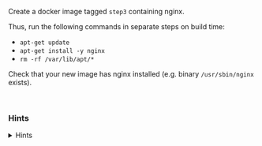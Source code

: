 Create a docker image tagged `step3` containing nginx.

Thus, run the following commands in separate steps on build time:
* `apt-get update`
* `apt-get install -y nginx`
* `rm -rf /var/lib/apt/*`

Check that your new image has nginx installed (e.g. binary `/usr/sbin/nginx` exists).

<br>

### Hints

<details>
  <summary>Hints</summary>

  see [RUN instruction](https://docs.docker.com/engine/reference/builder/#run)

</details>